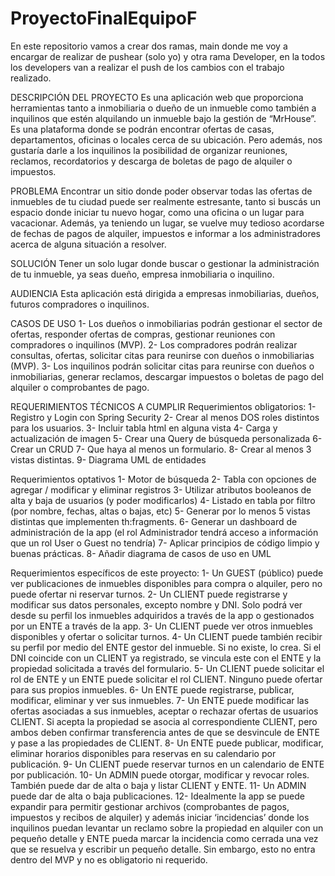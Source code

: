 # ProyectoFinalEquipoF
En este repositorio vamos a crear dos ramas,  main donde me voy a encargar de realizar de pushear (solo yo) y otra rama Developer, en la todos los developers van a realizar el push de los cambios con el trabajo realizado.

DESCRIPCIÓN DEL PROYECTO
Es una aplicación web que proporciona herramientas tanto a inmobiliaria o dueño de un inmueble como también a inquilinos que estén alquilando un inmueble bajo la gestión de “MrHouse”. Es una plataforma donde se podrán encontrar ofertas de casas, departamentos, oficinas o locales cerca de su ubicación. Pero además, nos gustaría darle a los inquilinos la posibilidad de organizar reuniones, reclamos, recordatorios y descarga de boletas de pago de alquiler o impuestos.

PROBLEMA
Encontrar un sitio donde poder observar todas las ofertas de inmuebles de tu ciudad puede ser realmente estresante, tanto si buscás un espacio donde iniciar tu nuevo hogar, como una oficina o un lugar para vacacionar. Además, ya teniendo un lugar, se vuelve muy tedioso acordarse de fechas de pagos de alquiler, impuestos e informar a los administradores acerca de alguna situación a resolver.

SOLUCIÓN
Tener un solo lugar donde buscar o gestionar la administración de tu inmueble, ya seas dueño, empresa inmobiliaria o inquilino.

AUDIENCIA
Esta aplicación está dirigida a empresas inmobiliarias, dueños, futuros compradores o inquilinos.

CASOS DE USO
1- Los dueños o inmobiliarias podrán gestionar el sector de ofertas, responder ofertas de compras, gestionar reuniones con compradores o inquilinos (MVP).
2- Los compradores podrán realizar consultas, ofertas, solicitar citas para reunirse con dueños o inmobiliarias (MVP).
3- Los inquilinos podrán solicitar citas para reunirse con dueños o inmobiliarias, generar reclamos, descargar impuestos o boletas de pago del alquiler o comprobantes de pago.

REQUERIMIENTOS TÉCNICOS A CUMPLIR
Requerimientos obligatorios:
1- Registro y Login con Spring Security
2- Crear al menos DOS roles distintos para los usuarios.
3- Incluir tabla html en alguna vista
4- Carga y actualización de imagen
5- Crear una Query de búsqueda personalizada
6- Crear un CRUD
7- Que haya al menos un formulario.
8- Crear al menos 3 vistas distintas.
9- Diagrama UML de entidades

Requerimientos optativos
1- Motor de búsqueda
2- Tabla con opciones de agregar / modificar y eliminar registros
3- Utilizar atributos booleanos de alta y baja de usuarios (y poder modificarlos)
4- Listado en tabla por filtro (por nombre, fechas, altas o bajas, etc)
5- Generar por lo menos 5 vistas distintas que implementen th:fragments.
6- Generar un dashboard de administración de la app (el rol Administrador tendrá acceso a información que un rol User o Guest no tendría)
7- Aplicar principios de código limpio y buenas prácticas.
8- Añadir diagrama de casos de uso en UML

Requerimientos específicos de este proyecto:
1- Un GUEST (público) puede ver publicaciones de inmuebles disponibles para compra o alquiler, pero no puede ofertar ni reservar turnos.
2- Un CLIENT puede registrarse y modificar sus datos personales, excepto nombre y DNI. Solo podrá ver desde su perfil los inmuebles adquiridos a través de la app o gestionados por un ENTE a través de la app.
3- Un CLIENT puede ver otros inmuebles disponibles y ofertar o solicitar turnos.
4- Un CLIENT puede también recibir su perfil por medio del ENTE gestor del inmueble. Si no existe, lo crea. Si el DNI coincide con un CLIENT ya registrado, se vincula este con el ENTE y la propiedad solicitada a través del formulario.
5- Un CLIENT puede solicitar el rol de ENTE y un ENTE puede solicitar el rol CLIENT.
Ninguno puede ofertar para sus propios inmuebles.
6- Un ENTE puede registrarse, publicar, modificar, eliminar y ver sus inmuebles.
7- Un ENTE puede modificar las ofertas asociadas a sus inmuebles, aceptar o rechazar ofertas de usuarios CLIENT. Si acepta la propiedad se asocia al correspondiente CLIENT, pero ambos deben confirmar transferencia antes de que se desvincule de ENTE y pase a las propiedades de CLIENT.
8- Un ENTE puede publicar, modificar, eliminar horarios disponibles para reservas en su calendario por publicación.
9- Un CLIENT puede reservar turnos en un calendario de ENTE por publicación.
10- Un ADMIN puede otorgar, modificar y revocar roles. También puede dar de alta o
baja y listar CLIENT y ENTE.
11- Un ADMIN puede dar de alta o baja publicaciones.
12- Idealmente la app se puede expandir para permitir gestionar archivos (comprobantes de pagos, impuestos y recibos de alquiler) y además iniciar ‘incidencias’ donde los inquilinos puedan levantar un reclamo sobre la propiedad en alquiler con un pequeño detalle y ENTE pueda marcar la incidencia como cerrada una vez que se resuelva y escribir un pequeño detalle. Sin embargo, esto no entra dentro del MVP y no es obligatorio ni requerido.
